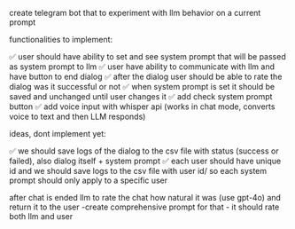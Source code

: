 create telegram bot that to experiment with llm behavior on a current prompt

functionalities to implement:

✅ user should have ability to set and see system prompt that will be passed as system prompt to llm 
✅ user have ability to communicate with llm and have button to end dialog
✅ after the dialog user should be able to rate the dialog was it successful or not
✅ when system prompt is set it should be saved and unchanged until user changes it
✅ add check system prompt button
✅ add voice input with whisper api (works in chat mode, converts voice to text and then LLM responds)

ideas, dont implement yet:

✅ we should save logs of the dialog to the csv file with status (success or failed), also dialog itself + system prompt
✅ each user should have unique id and we should save logs to the csv file with user id/ so each system prompt should only apply to a specific user

after chat is ended llm to rate the chat how natural it was (use gpt-4o) and return it to the user -create comprehensive prompt for that - it should rate both llm and user